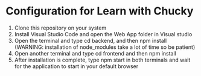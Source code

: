 # Configuration for Learn with Chucky

1. Clone this repository on your system
2. Install Visual Studio Code and open the Web App folder in Visual studio
3. Open the terminal and type cd backend, and then npm install (WARNING: installation of node_modules take a lot of time so be patient)
4. Open another terminal and type cd frontend and then npm install
5. After installation is complete, type npm start in both terminals and wait for the application to start in your default browser
